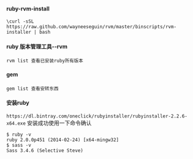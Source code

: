 #### ruby-rvm-install

```
\curl -sSL https://raw.github.com/wayneeseguin/rvm/master/binscripts/rvm-installer | bash
```
#### ruby 版本管理工具--rvm

```
rvm list 查看已安装ruby所有版本
```

#### gem

```
gem list 查看安转东西
```

#### 安装ruby 
`https://dl.bintray.com/oneclick/rubyinstaller/rubyinstaller-2.2.6-x64.exe`
安装成功使用一下命令确认
```
$ ruby -v
ruby 2.0.0p451 (2014-02-24) [x64-mingw32]
$ sass -v
Sass 3.4.6 (Selective Steve)
```